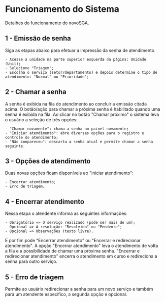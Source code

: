 # Funcionamento do Sistema
Detalhes do funcionamento do novoSGA.

## 1 - Emissão de senha
Siga as etapas abaixo para efetuar a impressão da senha de atendimento.
```
- Acesse a unidade na parte superior esquerda da página: Unidade (Unit);
- Selecione "Triagem";
- Escolha o serviço (setor/departamento) e depois determine o tipo de atendimento: "Normal" ou "Prioridade";
```

## 2 - Chamar a senha
A senha é exibida na fila do atendimento ao concluir a emissão citada acima. O botão/ação para chamar a próxima senha é habilitado quando uma senha é exibida na fila. Ao clicar no botão "Chamar próximo" o sistema leva o usuário a seleção de três opções:
```
- "Chamar novamente": chama a senha no painel novamente;
- "Iniciar atendimento": abre diversas opções para o registro e controle do atendimento;
- "Não compareceu": descarta a senha atual e permite chamar a senha seguinte.
```

## 3 - Opções de atendimento
Duas novas opções ficam disponíveis ao "Iniciar atendimento":
```
- Encerrar atendimento;
- Erro de triagem.
```

## 4 - Encerrar atendimento
Nessa etapa o atendente informa as seguintes informações:
```
- Obrigatório => O serviço realizado (pode ser mais de um);
- Opcional => A resolução: "Resolvido" ou "Pendente";
- Opcional => Observações (texto livre).
```
E por fim pode "Encerrar atendimento" ou "Encerrar e redirecionar atendimento". A opção "Encerrar atendimento" leva o atendimento de volta a fila e a possibilidade de chamar uma próxima senha. "Encerrar e redirecionar atendimento" encerra o atendimento em curso e redireciona a senha para outro serviço.

## 5 - Erro de triagem
Permite ao usuário redirecionar a senha para um novo serviço e também para um atendente específico, a segunda opção é opcional.
